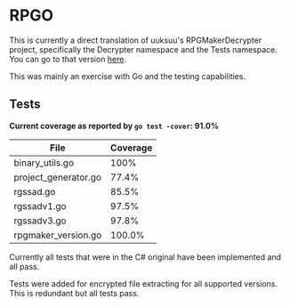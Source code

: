# RPGO

This is currently a direct translation of uuksuu's RPGMakerDecrypter project,
specifically the Decrypter namespace and the Tests namespace. You can go to that
version [here](https://github.com/uuksu/RPGMakerDecrypter/).

This was mainly an exercise with Go and the testing capabilities.

## Tests

**Current coverage as reported by `go test -cover`: 91.0%**

|File|Coverage|
|-|-|
|binary_utils.go|100%|
|project_generator.go|77.4%|
|rgssad.go|85.5%|
|rgssadv1.go|97.5%|
|rgssadv3.go|97.8%|
|rpgmaker_version.go|100.0%|

Currently all tests that were in the C# original have been implemented and all
pass.

Tests were added for encrypted file extracting for all supported versions. This
is redundant but all tests pass.
